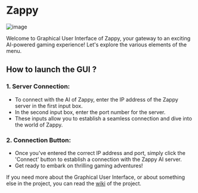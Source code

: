 # Zappy

![image](https://github.com/EpitechPromo2026/B-YEP-400-REN-4-1-zappy-mael1.becel/assets/91626143/e9a29e01-1976-41f9-9822-308dbf509470)

Welcome to Graphical User Interface of Zappy, your gateway to an exciting AI-powered gaming experience! Let's explore the various elements of the menu.

## How to launch the GUI ?
### 1. Server Connection:
- To connect with the AI of Zappy, enter the IP address of the Zappy server in the first input box.
- In the second input box, enter the port number for the server.
- These inputs allow you to establish a seamless connection and dive into the world of Zappy.

### 2. Connection Button:
- Once you've entered the correct IP address and port, simply click the 'Connect' button to establish a connection with the Zappy AI server.
- Get ready to embark on thrilling gaming adventures!

If you need more about the Graphical User Interface, or about something else in the project, you can read the [wiki](https://github.com/EpitechPromo2026/B-YEP-400-REN-4-1-zappy-mael1.becel/wiki) of the project.